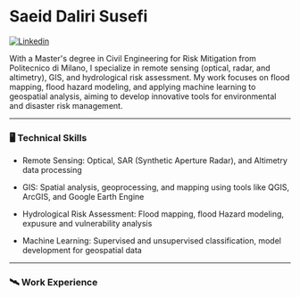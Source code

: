 # Saeid Daliri Susefi

[![Linkedin](https://img.shields.io/badge/-LinkedIn-blue?style=flat&logo=Linkedin&logoColor=white)](https://www.linkedin.com/in/Saeid-Daliri/)


With a Master's degree in Civil Engineering for Risk Mitigation from Politecnico di Milano, I specialize in remote sensing (optical, radar, and altimetry), GIS, and hydrological risk assessment. My work focuses on flood mapping, flood hazard modeling, and applying machine learning to geospatial analysis, aiming to develop innovative tools for environmental and disaster risk management.




-----------------------------------------------------------------------------------------------------------------


### 🖥️ Technical Skills
- Remote Sensing: Optical, SAR (Synthetic Aperture Radar), and Altimetry data processing

- GIS: Spatial analysis, geoprocessing, and mapping using tools like QGIS, ArcGIS, and Google Earth Engine

- Hydrological Risk Assessment: Flood mapping, flood Hazard modeling, expusure and vulnerability analysis

- Machine Learning: Supervised and unsupervised classification, model development for geospatial data



-----------------------------------------------------------------------------------------------------------------

### 🛰️ Work Experience
